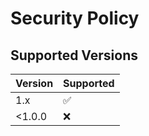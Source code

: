 # Security Policy

## Supported Versions

| Version | Supported          |
| ------- | ------------------ |
| 1.x     | :white_check_mark: |
| <1.0.0  | :x:                |
